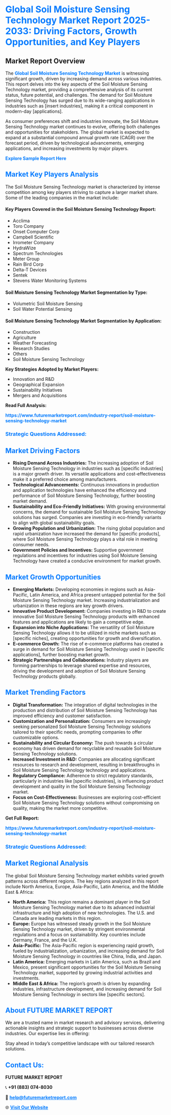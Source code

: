 <h1 style="color: #007BFF;">Global Soil Moisture Sensing Technology Market Report 2025-2033: Driving Factors, Growth Opportunities, and Key Players</h1>

<section id="overview">
<h2>Market Report Overview</h2>
<p>The <a href="https://www.futuremarketreport.com/industry-report/soil-moisture-sensing-technology-market" style="color: #007BFF; text-decoration: none;"><strong>Global Soil Moisture Sensing Technology Market</strong></a> is witnessing significant growth, driven by increasing demand across various industries. This report delves into the key aspects of the Soil Moisture Sensing Technology market, providing a comprehensive analysis of its current status, future potential, and challenges. The demand for Soil Moisture Sensing Technology has surged due to its wide-ranging applications in industries such as [insert industries], making it a critical component in modern-day [applications].</p>
<p>As consumer preferences shift and industries innovate, the Soil Moisture Sensing Technology market continues to evolve, offering both challenges and opportunities for stakeholders. The global market is expected to expand at a substantial compound annual growth rate (CAGR) over the forecast period, driven by technological advancements, emerging applications, and increasing investments by major players.</p>
</section>

<section id="overview">
<p><a href="https://www.futuremarketreport.com/request-sample/reportId=119879" style="color: #007BFF; text-decoration: none;"><strong>Explore Sample Report Here</strong></a></p>
</section>

<section id="key-players">
<h2 style="color: #007BFF;">Market Key Players Analysis</h2>
<p>The Soil Moisture Sensing Technology market is characterized by intense competition among key players striving to capture a larger market share. Some of the leading companies in the market include:</p>
<h4>Key Players Covered in the Soil Moisture Sensing Technology Report:</h4>
<ul><li>Acclima</li><li>Toro Company</li><li>Onset Computer Corp</li><li>Campbell Scientific</li><li>Irrometer Company</li><li>HydraWize</li><li>Spectrum Technologies</li><li>Meter Group</li><li>Rain Bird Corp</li><li>Delta-T Devices</li><li>Sentek</li><li>Stevens Water Monitoring Systems</li></ul>
<h4>Soil Moisture Sensing Technology Market Segmentation by Type:</h4>
<ul><li>Volumetric Soil Moisture Sensing</li><li>Soil Water Potential Sensing</li></ul>

<h4>Soil Moisture Sensing Technology Market Segmentation by Application:</h4>
<ul><li>Construction</li><li>Agriculture</li><li>Weather Forecasting</li><li>Research Studies</li><li>Others</li><li>Soil Moisture Sensing Technology</li></ul>
<p><strong>Key Strategies Adopted by Market Players:</strong></p>
<ul>
<li>Innovation and R&D</li>
<li>Geographical Expansion</li>
<li>Sustainability Initiatives</li>
<li>Mergers and Acquisitions</li>
</ul>
</section>

<section>
<p><strong>Read Full Analysis: </strong></p><a href="https://www.futuremarketreport.com/industry-report/soil-moisture-sensing-technology-market" style="color: #007BFF; text-decoration: none;"><strong>https://www.futuremarketreport.com/industry-report/soil-moisture-sensing-technology-market</strong></a>
<h3 style="color: #007BFF;">Strategic Questions Addressed:</h3>
</section>

<section id="driving-factors">
<h2 style="color: #007BFF;">Market Driving Factors</h2>
<ul>
<li><strong>Rising Demand Across Industries:</strong> The increasing adoption of Soil Moisture Sensing Technology in industries such as [specific industries] is a major growth driver. Its versatile applications and cost-effectiveness make it a preferred choice among manufacturers.</li>
<li><strong>Technological Advancements:</strong> Continuous innovations in production and application technologies have enhanced the efficiency and performance of Soil Moisture Sensing Technology, further boosting market demand.</li>
<li><strong>Sustainability and Eco-Friendly Initiatives:</strong> With growing environmental concerns, the demand for sustainable Soil Moisture Sensing Technology solutions has surged. Companies are investing in eco-friendly variants to align with global sustainability goals.</li>
<li><strong>Growing Population and Urbanization:</strong> The rising global population and rapid urbanization have increased the demand for [specific products], where Soil Moisture Sensing Technology plays a vital role in meeting consumer needs.</li>
<li><strong>Government Policies and Incentives:</strong> Supportive government regulations and incentives for industries using Soil Moisture Sensing Technology have created a conducive environment for market growth.</li>
</ul>
</section>

<section id="growth-opportunities">
<h2 style="color: #007BFF;">Market Growth Opportunities</h2>
<ul>
<li><strong>Emerging Markets:</strong> Developing economies in regions such as Asia-Pacific, Latin America, and Africa present untapped potential for the Soil Moisture Sensing Technology market. Increasing industrialization and urbanization in these regions are key growth drivers.</li>
<li><strong>Innovative Product Development:</strong> Companies investing in R&D to create innovative Soil Moisture Sensing Technology products with enhanced features and applications are likely to gain a competitive edge.</li>
<li><strong>Expansion into Niche Applications:</strong> The versatility of Soil Moisture Sensing Technology allows it to be utilized in niche markets such as [specific niches], creating opportunities for growth and diversification.</li>
<li><strong>E-commerce Growth:</strong> The rise of e-commerce platforms has created a surge in demand for Soil Moisture Sensing Technology used in [specific applications], further boosting market growth.</li>
<li><strong>Strategic Partnerships and Collaborations:</strong> Industry players are forming partnerships to leverage shared expertise and resources, driving the development and adoption of Soil Moisture Sensing Technology products globally.</li>
</ul>
</section>

<section id="trending-factors">
<h2 style="color: #007BFF;">Market Trending Factors</h2>
<ul>
<li><strong>Digital Transformation:</strong> The integration of digital technologies in the production and distribution of Soil Moisture Sensing Technology has improved efficiency and customer satisfaction.</li>
<li><strong>Customization and Personalization:</strong> Consumers are increasingly seeking personalized Soil Moisture Sensing Technology solutions tailored to their specific needs, prompting companies to offer customizable options.</li>
<li><strong>Sustainability and Circular Economy:</strong> The push towards a circular economy has driven demand for recyclable and reusable Soil Moisture Sensing Technology solutions.</li>
<li><strong>Increased Investment in R&D:</strong> Companies are allocating significant resources to research and development, resulting in breakthroughs in Soil Moisture Sensing Technology technology and applications.</li>
<li><strong>Regulatory Compliance:</strong> Adherence to strict regulatory standards, particularly in industries like [specific industries], is influencing product development and quality in the Soil Moisture Sensing Technology market.</li>
<li><strong>Focus on Cost-Effectiveness:</strong> Businesses are exploring cost-efficient Soil Moisture Sensing Technology solutions without compromising on quality, making the market more competitive.</li>
</ul>
</section>

<section>
<p><strong>Get Full Report: </strong></p><a href="https://www.futuremarketreport.com/industry-report/soil-moisture-sensing-technology-market" style="color: #007BFF; text-decoration: none;"><strong>https://www.futuremarketreport.com/industry-report/soil-moisture-sensing-technology-market</strong></a>
<h3 style="color: #007BFF;">Strategic Questions Addressed:</h3>
</section>


<section id="regional-analysis">
<h2 style="color: #007BFF;">Market Regional Analysis</h2>
<p>The global Soil Moisture Sensing Technology market exhibits varied growth patterns across different regions. The key regions analyzed in this report include North America, Europe, Asia-Pacific, Latin America, and the Middle East & Africa:</p>
<ul>
<li><strong>North America:</strong> This region remains a dominant player in the Soil Moisture Sensing Technology market due to its advanced industrial infrastructure and high adoption of new technologies. The U.S. and Canada are leading markets in this region.</li>
<li><strong>Europe:</strong> Europe has witnessed steady growth in the Soil Moisture Sensing Technology market, driven by stringent environmental regulations and a focus on sustainability. Key countries include Germany, France, and the U.K.</li>
<li><strong>Asia-Pacific:</strong> The Asia-Pacific region is experiencing rapid growth, fueled by industrialization, urbanization, and increasing demand for Soil Moisture Sensing Technology in countries like China, India, and Japan.</li>
<li><strong>Latin America:</strong> Emerging markets in Latin America, such as Brazil and Mexico, present significant opportunities for the Soil Moisture Sensing Technology market, supported by growing industrial activities and investments.</li>
<li><strong>Middle East & Africa:</strong> The region’s growth is driven by expanding industries, infrastructure development, and increasing demand for Soil Moisture Sensing Technology in sectors like [specific sectors].</li>
</ul>
</section>

<footer>
<h2 style="color: #007BFF;">About FUTURE MARKET REPORT</h2>
<p>We are a trusted name in market research and advisory services, delivering actionable insights and strategic support to businesses across diverse industries. Our expertise lies in offering:</p>

<p>Stay ahead in today’s competitive landscape with our tailored research solutions.</p>

<h2 style="color: #007BFF;">Contact Us:</h2>
<p><strong>FUTURE MARKET REPORT</strong></p>
<p>📞 <strong>+91 (883) 074-8030</strong></p>
<p>📧 <strong><a href="mailto:help@futuremarketreport.com" style="color: #007BFF;">help@futuremarketreport.com</a></strong></p>
<p>🌐 <strong><a href="https://www.futuremarketreport.com/" style="color: #007BFF;">Visit Our Website</a></strong></p>
</footer>
